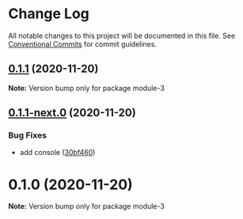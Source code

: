 # Change Log

All notable changes to this project will be documented in this file.
See [Conventional Commits](https://conventionalcommits.org) for commit guidelines.

## [0.1.1](https://github.com/youngjuning/lerna-repo/compare/module-3@0.1.1-next.0...module-3@0.1.1) (2020-11-20)

**Note:** Version bump only for package module-3

## [0.1.1-next.0](https://github.com/youngjuning/lerna-repo/compare/module-3@0.1.0...module-3@0.1.1-next.0) (2020-11-20)

### Bug Fixes

- add console ([30bf460](https://github.com/youngjuning/lerna-repo/commit/30bf460a0aea79a6d44f15969a4b287fad30bcf1))

# 0.1.0 (2020-11-20)

**Note:** Version bump only for package module-3
